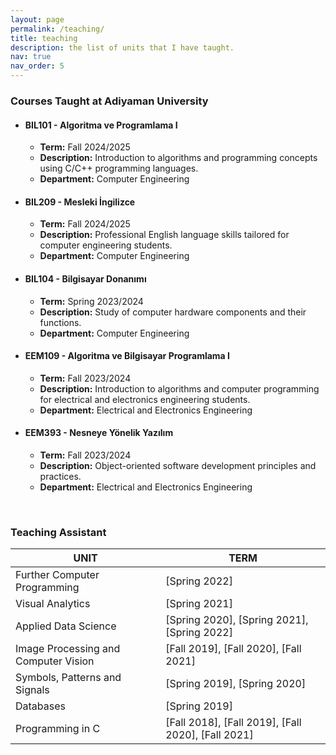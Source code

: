 ```yaml
---
layout: page
permalink: /teaching/
title: teaching
description: the list of units that I have taught.
nav: true
nav_order: 5
---
```


<!-- ### Courses Taught ###

| UNIT Code |               UNIT Name              |       TERM      |
|:--------- |:-------------------------------------|:---------------|
 | BIL101 | Algoritma ve  Programlama I |  [TB1 2024/2025] | 
 | BIL209 |	Mesleki İngilizce |  [TB1 2024/2025] | 
 | BIL104 | Bilgisayar Donanımı |  [Spring 2023/2024] | 
 | EEM109 | Algoritma ve Bilgisayar Programlama I |  [TB1 2023/2024] | 
 | EEM393 |	Nesneye Yönelik Yazılım |  [TB1 2023/2024] | 
 -->

### Courses Taught at Adiyaman University

- #### BIL101 - Algoritma ve Programlama I
  - **Term:** Fall 2024/2025
  - **Description:** Introduction to algorithms and programming concepts using C/C++ programming languages.
  - **Department:** Computer Engineering

- #### BIL209 - Mesleki İngilizce
  - **Term:** Fall 2024/2025
  - **Description:** Professional English language skills tailored for computer engineering students.
  - **Department:** Computer Engineering

- #### BIL104 - Bilgisayar Donanımı
  - **Term:** Spring 2023/2024
  - **Description:** Study of computer hardware components and their functions.
  - **Department:** Computer Engineering

- #### EEM109 - Algoritma ve Bilgisayar Programlama I
  - **Term:** Fall 2023/2024
  - **Description:** Introduction to algorithms and computer programming for electrical and electronics engineering students.
  - **Department:** Electrical and Electronics Engineering

- #### EEM393 - Nesneye Yönelik Yazılım
  - **Term:** Fall 2023/2024
  - **Description:** Object-oriented software development principles and practices.
   - **Department:** Electrical and Electronics Engineering

<br />

### Teaching Assistant ###

 | UNIT  |  TERM |
 |--------------------------------------|---------------------------------------|
 | Further Computer Programming |  [Spring 2022] | 
 | Visual Analytics |  [Spring 2021] | 
 | Applied Data Science |  [Spring 2020], [Spring 2021], [Spring 2022] | 
 | Image Processing and Computer Vision |  [Fall 2019], [Fall 2020], [Fall 2021] | 
 | Symbols, Patterns and Signals |  [Spring 2019], [Spring 2020] | 
 | Databases |  [Spring 2019] | 
 | Programming in C |  [Fall 2018], [Fall 2019], [Fall 2020], [Fall 2021] | 
